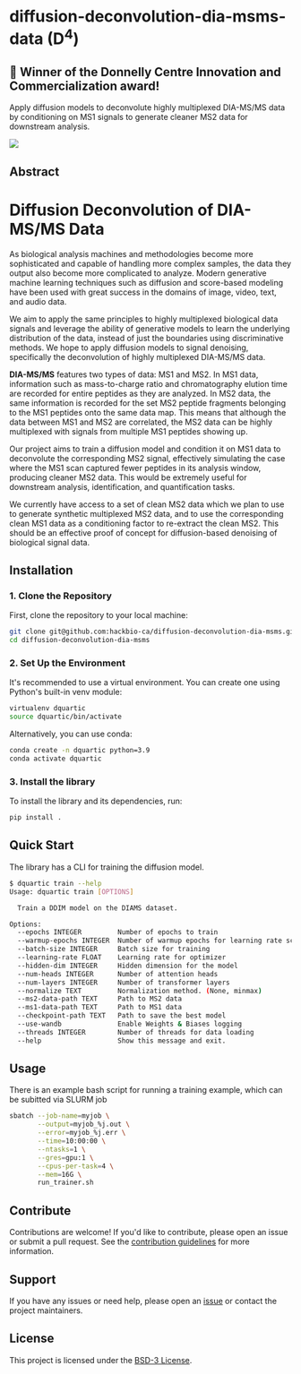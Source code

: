 # diffusion-deconvolution-dia-msms-data (D<sup>4</sup>)

## 🚀 Winner of the Donnelly Centre Innovation and Commercialization award!

Apply diffusion models to deconvolute highly multiplexed DIA-MS/MS data by conditioning on MS1 signals to generate cleaner MS2 data for downstream analysis.

![](https://img.shields.io/badge/License-BSD--3--Clause-blue?style=for-the-badge)

## Abstract

# Diffusion Deconvolution of DIA-MS/MS Data

As biological analysis machines and methodologies become more sophisticated and capable of handling more complex samples, the data they output also become more complicated to analyze. Modern generative machine learning techniques such as diffusion and score-based modeling have been used with great success in the domains of image, video, text, and audio data.

We aim to apply the same principles to highly multiplexed biological data signals and leverage the ability of generative models to learn the underlying distribution of the data, instead of just the boundaries using discriminative methods. We hope to apply diffusion models to signal denoising, specifically the deconvolution of highly multiplexed DIA-MS/MS data.

**DIA-MS/MS** features two types of data: MS1 and MS2. In MS1 data, information such as mass-to-charge ratio and chromatography elution time are recorded for entire peptides as they are analyzed. In MS2 data, the same information is recorded for the set MS2 peptide fragments belonging to the MS1 peptides onto the same data map. This means that although the data between MS1 and MS2 are correlated, the MS2 data can be highly multiplexed with signals from multiple MS1 peptides showing up.

Our project aims to train a diffusion model and condition it on MS1 data to deconvolute the corresponding MS2 signal, effectively simulating the case where the MS1 scan captured fewer peptides in its analysis window, producing cleaner MS2 data. This would be extremely useful for downstream analysis, identification, and quantification tasks.

We currently have access to a set of clean MS2 data which we plan to use to generate synthetic multiplexed MS2 data, and to use the corresponding clean MS1 data as a conditioning factor to re-extract the clean MS2. This should be an effective proof of concept for diffusion-based denoising of biological signal data.

## Installation

### 1. Clone the Repository

First, clone the repository to your local machine:

```bash
git clone git@github.com:hackbio-ca/diffusion-deconvolution-dia-msms.git
cd diffusion-deconvolution-dia-msms
```

### 2. Set Up the Environment

It's recommended to use a virtual environment. You can create one using Python's built-in venv module:

```bash
virtualenv dquartic
source dquartic/bin/activate  
```

Alternatively, you can use conda:

```bash
conda create -n dquartic python=3.9
conda activate dquartic
```

### 3. Install the library

To install the library and its dependencies, run:

```bash
pip install .
```

## Quick Start

The library has a CLI for training the diffusion model.

```bash
$ dquartic train --help
Usage: dquartic train [OPTIONS]

  Train a DDIM model on the DIAMS dataset.

Options:
  --epochs INTEGER         Number of epochs to train
  --warmup-epochs INTEGER  Number of warmup epochs for learning rate scheduler
  --batch-size INTEGER     Batch size for training
  --learning-rate FLOAT    Learning rate for optimizer
  --hidden-dim INTEGER     Hidden dimension for the model
  --num-heads INTEGER      Number of attention heads
  --num-layers INTEGER     Number of transformer layers
  --normalize TEXT         Normalization method. (None, minmax)
  --ms2-data-path TEXT     Path to MS2 data
  --ms1-data-path TEXT     Path to MS1 data
  --checkpoint-path TEXT   Path to save the best model
  --use-wandb              Enable Weights & Biases logging
  --threads INTEGER        Number of threads for data loading
  --help                   Show this message and exit.
```

## Usage

There is an example bash script for running a training example, which can be subitted via SLURM job

```bash
sbatch --job-name=myjob \
       --output=myjob_%j.out \
       --error=myjob_%j.err \
       --time=10:00:00 \
       --ntasks=1 \
       --gres=gpu:1 \
       --cpus-per-task=4 \
       --mem=16G \
       run_trainer.sh
```

## Contribute

Contributions are welcome! If you'd like to contribute, please open an issue or submit a pull request. See the [contribution guidelines](CONTRIBUTING.md) for more information.

## Support

If you have any issues or need help, please open an [issue](https://github.com/hackbio-ca/diffusion-deconvolution-dia-msms/issues) or contact the project maintainers.

## License

This project is licensed under the [BSD-3 License](LICENSE).
